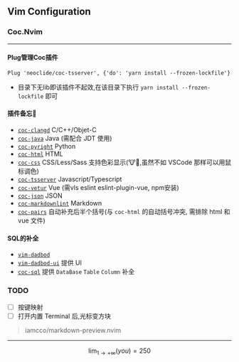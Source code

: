 ## Vim Configuration

### Coc.Nvim

---

#### Plug管理Coc插件
```shell
Plug 'neoclide/coc-tsserver', {'do': 'yarn install --frozen-lockfile'}
```
- 目录下无lib即该插件不起效,在该目录下执行 `yarn install --frozen-lockfile` 即可

#### 插件备忘📝
- [`coc-clangd`](https://github.com/clangd/coc-clangd) C/C++/Objet-C
- [`coc-java`](https://github.com/neoclide/coc-java) Java (需配合 JDT 使用)
- [`coc-pyright`](https://github.com/fannheyward/coc-pyright) Python
- [`coc-html`](https://github.com/neoclide/coc-html) HTML
- [`coc-css`](https://github.com/neoclide/coc-css) CSS/Less/Sass 支持色彩显示(🐮🍺,虽然不如 VSCode 那样可以用鼠标调色)
- [`coc-tsserver`](https://github.com/neoclide/coc-tsserver) Javascript/Typescript
- [`coc-vetur`](https://github.com/neoclide/coc-vetur) Vue (需vls eslint eslint-plugin-vue, npm安装)
- [`coc-json`](https://github.com/neoclide/coc-json) JSON
- [`coc-markdownlint`](https://github.com/fannheyward/coc-markdownlint) Markdown
- [`coc-pairs`](https://github.com/neoclide/coc-pairs) 自动补充后半个括号(与 `coc-html` 的自动括号冲突, 需排除 html 和 vue 文件)

#### SQL的补全
- [`vim-dadbod`](https://github.com/tpope/vim-dadbod)
- [`vim-dadbod-ui`](https://github.com/kristijanhusak/vim-dadbod-ui) 提供 UI
- [`coc-sql`](https://github.com/fannheyward/coc-sql) 提供 `DataBase` `Table` `Column` 补全

### TODO
- [ ] 按键映射
- [ ] 打开内置 Terminal 后,光标变方块

> iamcco/markdown-preview.nvim
---

$$\lim_{1 \to +\infty}(you) = 250$$
